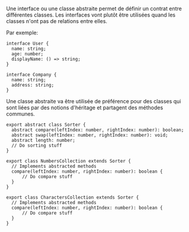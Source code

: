 Une interface ou une classe abstraite permet de définir un contrat entre différentes classes.
Les interfaces vont plutôt être utilisées quand les classes n'ont pas de relations entre elles.

Par exemple:

```
interface User {
  name: string;
  age: number;
  displayName: () => string;
}

interface Company {
  name: string;
  address: string;
}
```

Une classe abstraite va être utilisée de préférence pour des classes qui sont liées par des notions d'héritage et partagent des méthodes communes.

```
export abstract class Sorter {
  abstract compare(leftIndex: number, rightIndex: number): boolean;
  abstract swap(leftIndex: number, rightIndex: number): void;
  abstract length: number;
  // Do sorting stuff
}

export class NumbersCollection extends Sorter {
  // Implements abstracted methods
  compare(leftIndex: number, rightIndex: number): boolean {
      // Do compare stuff
  }
}

export class CharactersCollection extends Sorter {
  // Implements abstracted methods
  compare(leftIndex: number, rightIndex: number): boolean {
      // Do compare stuff
  }
}
```

